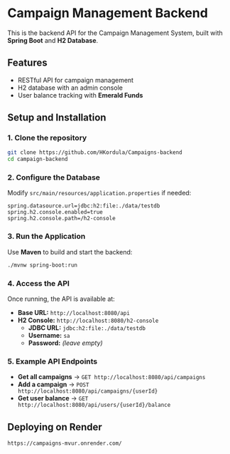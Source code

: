 # Campaign Management Backend

This is the backend API for the Campaign Management System, built with **Spring Boot** and **H2 Database**.

## Features
- RESTful API for campaign management
- H2 database with an admin console
- User balance tracking with **Emerald Funds**

## Setup and Installation

### 1. Clone the repository
```sh
git clone https://github.com/HKordula/Campaigns-backend
cd campaign-backend
```

### 2. Configure the Database
Modify `src/main/resources/application.properties` if needed:

```properties
spring.datasource.url=jdbc:h2:file:./data/testdb
spring.h2.console.enabled=true
spring.h2.console.path=/h2-console
```

### 3. Run the Application
Use **Maven** to build and start the backend:

```sh
./mvnw spring-boot:run
```

### 4. Access the API
Once running, the API is available at:
- **Base URL:** `http://localhost:8080/api`
- **H2 Console:** `http://localhost:8080/h2-console`
    - **JDBC URL:** `jdbc:h2:file:./data/testdb`
    - **Username:** `sa`
    - **Password:** *(leave empty)*

### 5. Example API Endpoints
- **Get all campaigns** → `GET http://localhost:8080/api/campaigns`
- **Add a campaign** → `POST http://localhost:8080/api/campaigns/{userId}`
- **Get user balance** → `GET http://localhost:8080/api/users/{userId}/balance`

## Deploying on Render
```
https://campaigns-mvur.onrender.com/
```
